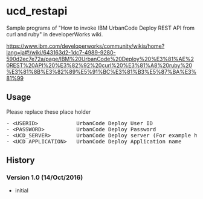 # ucd_restapi
Sample programs of "How to invoke IBM UrbanCode Deploy REST API from curl and ruby" in developerWorks wiki.

https://www.ibm.com/developerworks/community/wikis/home?lang=ja#!/wiki/643163d2-1dc7-4989-9280-590d2ec7e72a/page/IBM%20UrbanCode%20Deploy%20%E3%81%AE%20REST%20API%20%E3%82%92%20curl%20%E3%81%A8%20ruby%20%E3%81%8B%E3%82%89%E5%91%BC%E3%81%B3%E5%87%BA%E3%81%99

## Usage
Please replace these place holder
<pre>
- &lt;USERID&gt;            UrbanCode Deploy User ID
- &lt;PASSWORD&gt;          UrbanCode Deploy Password
- &lt;UCD_SERVER&gt;        UrbanCode Deploy server (For example https://ucd.example.com:8443)
- &lt;UCD_APPLICATION&gt;   UrbanCode Deploy Application name
</pre>

## History
### Version 1.0 (14/Oct/2016)
- initial
